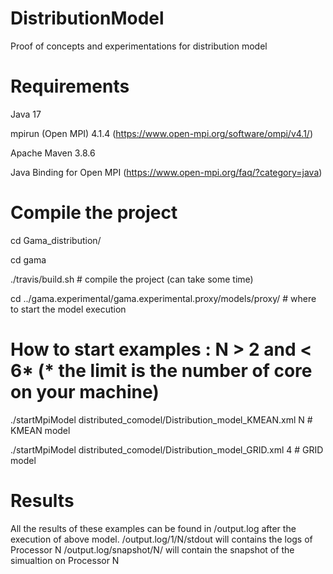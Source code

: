 # DistributionModel

Proof of concepts and experimentations for distribution model

# Requirements  
Java 17

mpirun (Open MPI) 4.1.4 (https://www.open-mpi.org/software/ompi/v4.1/)

Apache Maven 3.8.6

Java Binding for Open MPI (https://www.open-mpi.org/faq/?category=java)


# Compile the project

cd Gama_distribution/

cd gama

./travis/build.sh # compile the project (can take some time)

cd ../gama.experimental/gama.experimental.proxy/models/proxy/ # where to start the model execution

# How to start examples : N > 2 and < 6*  (* the limit is the number of core on your machine)

./startMpiModel distributed_comodel/Distribution_model_KMEAN.xml N    # KMEAN model

./startMpiModel distributed_comodel/Distribution_model_GRID.xml 4     # GRID model

# Results 

All the results of these examples can be found in /output.log after the execution of above model.
/output.log/1/N/stdout will contains the logs of Processor N
/output.log/snapshot/N/ will contain the snapshot of the simualtion on Processor N

